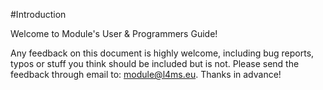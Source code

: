 #Introduction
 
Welcome to Module's User & Programmers Guide!

Any feedback on this document is highly welcome, including bug reports, typos or stuff you think should be included but is not. Please send the feedback through email to: module@l4ms.eu. Thanks in advance!